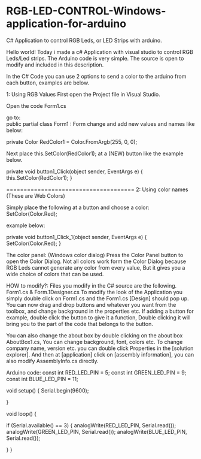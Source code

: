 # RGB-LED-CONTROL-Windows-application-for-arduino
C# Application to control RGB Leds, or LED Strips with arduino.

Hello world! Today i made a c# Application with visual studio to control RGB Leds/Led strips. The Arduino code is very simple.
The source is open to modify and included in this description.

In the C# Code you can use 2 options to send a color to the arduino from each button, examples are below.

1: Using RGB Values 
First open the Project file in Visual Studio.

Open the code Form1.cs 

go to:  
public partial class Form1 : Form
change and add new values and names like below: 

private Color RedColor1 = Color.FromArgb(255, 0, 0);

Next place this.SetColor(RedColor1); at a (NEW) button like the example below.

private void button1_Click(object sender, EventArgs e) 
  {
   this.SetColor(RedColor1);
  }

=====================================
2: Using color names (These are Web Colors)

Simply place the following at a button and choose a color:
SetColor(Color.Red);

example below: 

private void button1_Click_1(object sender, EventArgs e)
  {
   SetColor(Color.Red);
  }


The color panel: 
(Windows color dialog)
Press the Color Panel button to open the Color Dialog. 
Not all colors work form the Color Dialog because RGB Leds cannot generate any color from every value, 
But it gives you a wide choice of colors that can be used.

HOW to modify?:
Files you modify in the C# source are the following. Form1.cs & Form.1Designer.cs 
To modify the look of the Application you simply double click on Form1.cs and the Form1.cs [Design] should pop up. 
You can now drag and drop buttons and whatever you want from the toolbox, and change background in the properties etc. 
If adding a button for example, double click the button to give it a function, 
Double clicking it will bring you to the part of the code that belongs to the button.

You can also change the about box by double clicking on the about box AboutBox1.cs, 
You can change background, font, colors etc. To change company name, version etc. 
you can double click Properties in the [solution explorer]. And then at [application] click on [assembly information], 
you can also modify AssemblyInfo.cs directly.


Arduino code:
const int RED_LED_PIN = 5;
const int GREEN_LED_PIN = 9;
const int BLUE_LED_PIN = 11;

void setup() { 
  Serial.begin(9600);
  
}

void loop() {
  
  if (Serial.available() == 3)
  {
    analogWrite(RED_LED_PIN, Serial.read());
    analogWrite(GREEN_LED_PIN, Serial.read());
    analogWrite(BLUE_LED_PIN, Serial.read());
   
   
  }
}
